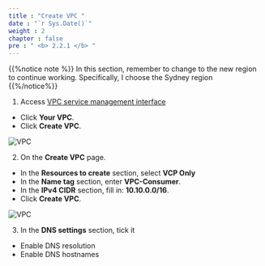 ```yaml
---
title : "Create VPC "
date : "`r Sys.Date()`"
weight : 2
chapter : false
pre : " <b> 2.2.1 </b> "
---
```


{{%notice note %}}
In this section, remember to change to the new region to continue working. Specifically, I choose the Sydney region
{{%/notice%}}

1. Access [VPC service management interface](https://console.aws.amazon.com/vpc/home)
+ Click **Your VPC**.
+ Click **Create VPC**.

![VPC](/images/3.connect/23-vpcb-1.png)

2. On the **Create VPC** page.
+ In the **Resources to create** section, select **VCP Only**
+ In the **Name tag** section, enter **VPC-Consumer**.
+ In the **IPv4 CIDR** section, fill in: **10.10.0.0/16**. 
+ Click **Create VPC**.

![VPC](/images/3.connect/24-vpcb-2.png)


3. In the **DNS settings** section, tick it
+ Enable DNS resolution
+ Enable DNS hostnames
